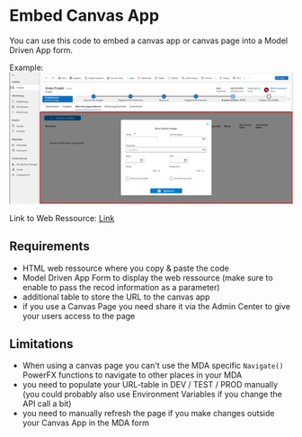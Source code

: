 # Embed Canvas App

You can use this code to embed a canvas app or canvas page into a Model Driven App form.

Example: ![canvas page in MDA form](../ressources/embedcanvas.png)

Link to Web Ressource: [Link](./webressource.html)


## Requirements

* HTML web ressource where you copy & paste the code
* Model Driven App Form to display the web ressource (make sure to enable to pass the recod information as a parameter)
* additional table to store the URL to the canvas app
* if you use a Canvas Page you need share it via the Admin Center to give your users access to the page

## Limitations

* When using a canvas page you can't use the MDA specific `Navigate()` PowerFX functions to navigate to other places in your MDA
* you need to populate your URL-table in DEV / TEST / PROD manually (you could probably also use Environment Variables if you change the API call a bit)
* you need to manually refresh the page if you make changes outside your Canvas App in the MDA form
